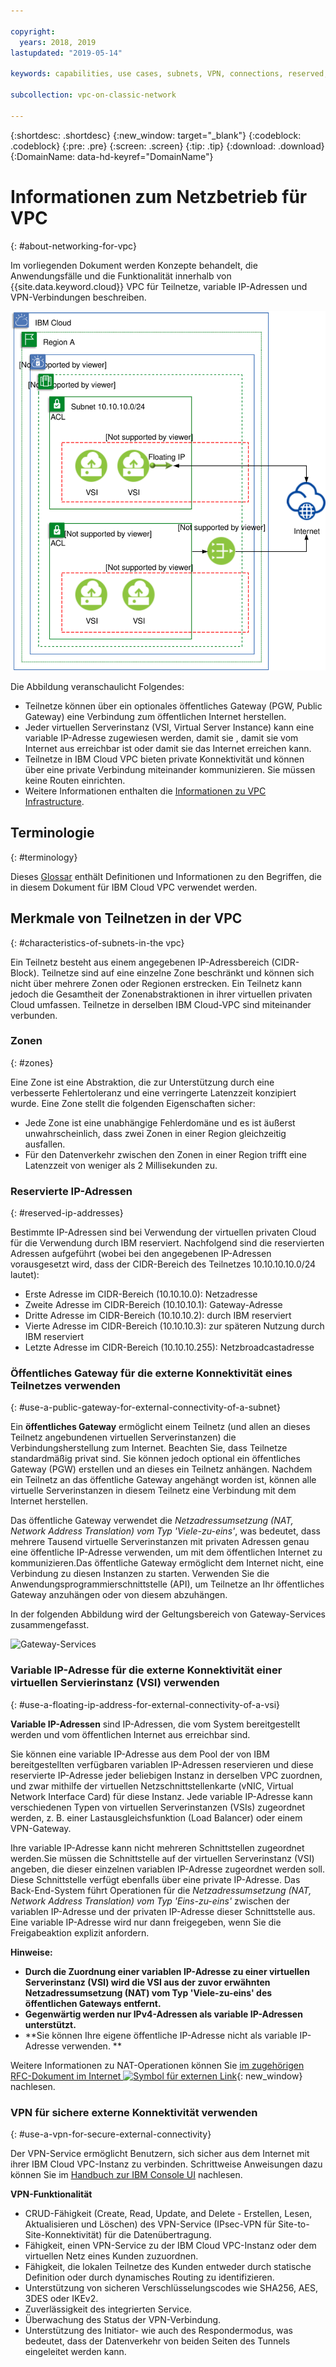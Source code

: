 ```yaml
---

copyright:
  years: 2018, 2019
lastupdated: "2019-05-14"

keywords: capabilities, use cases, subnets, VPN, connections, reserved, IP, IPv4, floating

subcollection: vpc-on-classic-network

---
```


{:shortdesc: .shortdesc}
{:new_window: target="_blank"}
{:codeblock: .codeblock}
{:pre: .pre}
{:screen: .screen}
{:tip: .tip}
{:download: .download}
{:DomainName: data-hd-keyref="DomainName"}

# Informationen zum Netzbetrieb für VPC
{: #about-networking-for-vpc}

Im vorliegenden Dokument werden Konzepte behandelt, die Anwendungsfälle und die Funktionalität innerhalb von {{site.data.keyword.cloud}} VPC für Teilnetze, variable IP-Adressen und VPN-Verbindungen beschreiben.

![IBM VPC - Konnektivität und Sicherheit](images/vpc-connectivity-and-security.svg "IBM VPC - Konnektivität und Sicherheit")

Die Abbildung veranschaulicht Folgendes:

* Teilnetze können über ein optionales öffentliches Gateway (PGW, Public Gateway) eine Verbindung zum öffentlichen Internet herstellen.
* Jeder virtuellen Serverinstanz (VSI, Virtual Server Instance) kann eine variable IP-Adresse zugewiesen werden, damit sie , damit sie vom Internet aus erreichbar ist oder damit sie das Internet erreichen kann.
* Teilnetze in IBM Cloud VPC bieten private Konnektivität und können über eine private Verbindung miteinander kommunizieren. Sie müssen keine Routen einrichten.
* Weitere Informationen enthalten die [Informationen zu VPC Infrastructure](/docs/vpc-on-classic?topic=vpc-on-classic-about).

## Terminologie
{: #terminology}

Dieses [Glossar](/docs/vpc-on-classic?topic=vpc-on-classic-vpc-glossary) enthält Definitionen und Informationen zu den Begriffen, die in diesem Dokument für IBM Cloud VPC verwendet werden.

## Merkmale von Teilnetzen in der VPC
{: #characteristics-of-subnets-in-the vpc}

Ein Teilnetz besteht aus einem angegebenen IP-Adressbereich (CIDR-Block). Teilnetze sind auf eine einzelne Zone beschränkt und können sich nicht über mehrere Zonen oder Regionen erstrecken. Ein Teilnetz kann jedoch die Gesamtheit der Zonenabstraktionen in ihrer virtuellen privaten Cloud umfassen. Teilnetze in derselben IBM Cloud-VPC sind miteinander verbunden.

### Zonen
{: #zones}

Eine Zone ist eine Abstraktion, die zur Unterstützung durch eine verbesserte Fehlertoleranz und eine verringerte Latenzzeit konzipiert wurde. Eine Zone stellt die folgenden Eigenschaften sicher:

 * Jede Zone ist eine unabhängige Fehlerdomäne und es ist äußerst unwahrscheinlich, dass zwei Zonen in einer Region gleichzeitig ausfallen.
 * Für den Datenverkehr zwischen den Zonen in einer Region trifft eine Latenzzeit von weniger als 2 Millisekunden zu.

### Reservierte IP-Adressen
{: #reserved-ip-addresses}

Bestimmte IP-Adressen sind bei Verwendung der virtuellen privaten Cloud für die Verwendung durch IBM reserviert. Nachfolgend sind die reservierten Adressen aufgeführt (wobei bei den angegebenen IP-Adressen vorausgesetzt wird, dass der CIDR-Bereich des Teilnetzes 10.10.10.10.0/24 lautet):

  * Erste Adresse im CIDR-Bereich (10.10.10.0): Netzadresse
  * Zweite Adresse im CIDR-Bereich (10.10.10.1): Gateway-Adresse
  * Dritte Adresse im CIDR-Bereich (10.10.10.2): durch IBM reserviert
  * Vierte Adresse im CIDR-Bereich (10.10.10.3): zur späteren Nutzung durch IBM reserviert
  * Letzte Adresse im CIDR-Bereich (10.10.10.255): Netzbroadcastadresse

### Öffentliches Gateway für die externe Konnektivität eines Teilnetzes verwenden
{: #use-a-public-gateway-for-external-connectivity-of-a-subnet}

Ein **öffentliches Gateway** ermöglicht einem Teilnetz (und allen an dieses Teilnetz angebundenen virtuellen Serverinstanzen) die Verbindungsherstellung zum Internet. Beachten Sie, dass Teilnetze standardmäßig privat sind. Sie können jedoch optional ein öffentliches Gateway (PGW) erstellen und an dieses ein Teilnetz anhängen. Nachdem ein Teilnetz an das öffentliche Gateway angehängt worden ist, können alle virtuelle Serverinstanzen in diesem Teilnetz eine Verbindung mit dem Internet herstellen.

Das öffentliche Gateway verwendet die _Netzadressumsetzung (NAT, Network Address Translation) vom Typ 'Viele-zu-eins'_, was bedeutet, dass mehrere Tausend virtuelle Serverinstanzen mit privaten Adressen genau eine öffentliche IP-Adresse verwenden, um mit dem öffentlichen Internet zu kommunizieren.Das öffentliche Gateway ermöglicht dem Internet nicht, eine Verbindung zu diesen Instanzen zu starten. Verwenden Sie die Anwendungsprogrammierschnittstelle (API), um Teilnetze an Ihr öffentliches Gateway anzuhängen oder von diesem abzuhängen.

In der folgenden Abbildung wird der Geltungsbereich von Gateway-Services zusammengefasst.

![Gateway-Services](images/scope-of-gateway-services.png)

### Variable IP-Adresse für die externe Konnektivität einer virtuellen Servierinstanz (VSI) verwenden
{: #use-a-floating-ip-address-for-external-connectivity-of-a-vsi}

**Variable IP-Adressen** sind IP-Adressen, die vom System bereitgestellt werden und vom öffentlichen Internet aus erreichbar sind.

Sie können eine variable IP-Adresse aus dem Pool der von IBM bereitgestellten verfügbaren variablen IP-Adressen reservieren und diese reservierte IP-Adresse jeder beliebigen Instanz in derselben VPC zuordnen, und zwar mithilfe der virtuellen Netzschnittstellenkarte (vNIC, Virtual Network Interface Card) für diese Instanz. Jede variable IP-Adresse kann verschiedenen Typen von virtuellen Serverinstanzen (VSIs) zugeordnet werden, z. B. einer Lastausgleichsfunktion (Load Balancer) oder einem VPN-Gateway.

Ihre variable IP-Adresse kann nicht mehreren Schnittstellen zugeordnet werden.Sie müssen die Schnittstelle auf der virtuellen Serverinstanz (VSI) angeben, die dieser einzelnen variablen IP-Adresse zugeordnet werden soll. Diese Schnittstelle verfügt ebenfalls über eine private IP-Adresse. Das Back-End-System führt Operationen für die _Netzadressumsetzung (NAT, Network Address Translation) vom Typ 'Eins-zu-eins'_ zwischen der variablen IP-Adresse und der privaten IP-Adresse dieser Schnittstelle aus. Eine variable IP-Adresse wird nur dann freigegeben, wenn Sie die Freigabeaktion explizit anfordern.

**Hinweise:**
* **Durch die Zuordnung einer variablen IP-Adresse zu einer virtuellen Serverinstanz (VSI) wird die VSI aus der zuvor erwähnten Netzadressumsetzung (NAT) vom Typ 'Viele-zu-eins' des öffentlichen Gateways entfernt.**
* **Gegenwärtig werden nur IPv4-Adressen als variable IP-Adressen unterstützt.**
* **Sie können Ihre eigene öffentliche IP-Adresse nicht als variable IP-Adresse verwenden. **

Weitere Informationen zu NAT-Operationen können Sie [im zugehörigen RFC-Dokument im Internet ![Symbol für externen Link](../../icons/launch-glyph.svg "Symbol für externen Link")](http://www.faqs.org/rfcs/rfc1631.html){: new_window} nachlesen.

### VPN für sichere externe Konnektivität verwenden
{: #use-a-vpn-for-secure-external-connectivity}

Der VPN-Service ermöglicht Benutzern, sich sicher aus dem Internet mit ihrer IBM Cloud VPC-Instanz zu verbinden. Schrittweise Anweisungen dazu können Sie im [Handbuch zur IBM Console UI](/docs/vpc-on-classic?topic=vpc-on-classic-creating-a-vpc-using-the-ibm-cloud-console) nachlesen.

**VPN-Funktionalität**
  * CRUD-Fähigkeit (Create, Read, Update, and Delete - Erstellen, Lesen, Aktualisieren und Löschen) des VPN-Service (IPsec-VPN für Site-to-Site-Konnektivität) für die Datenübertragung.
  * Fähigkeit, einen VPN-Service zu der IBM Cloud VPC-Instanz oder dem virtuellen Netz eines Kunden zuzuordnen.
  * Fähigkeit, die lokalen Teilnetze des Kunden entweder durch statische Definition oder durch dynamisches Routing zu identifizieren.
  * Unterstützung von sicheren Verschlüsselungscodes wie SHA256, AES, 3DES oder IKEv2.
  * Zuverlässigkeit des integrierten Service.
  * Überwachung des Status der VPN-Verbindung.
  * Unterstützung des Initiator- wie auch des Respondermodus, was bedeutet, dass der Datenverkehr von beiden Seiten des Tunnels eingeleitet werden kann.
